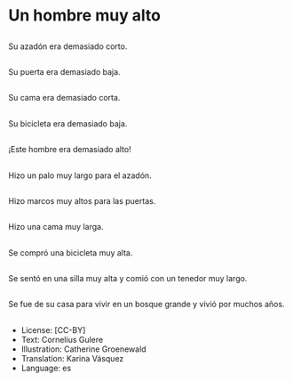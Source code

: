 # Un hombre muy alto

##
Su azadón era demasiado corto.

##
Su puerta era demasiado baja.

##
Su cama era demasiado corta.

##
Su bicicleta era demasiado baja.

##
¡Este hombre era demasiado alto!

##
Hizo un palo muy largo para el azadón.

##
Hizo marcos muy altos para las puertas.

##
Hizo una cama muy larga.

##
Se compró una bicicleta muy alta.

##
Se sentó en una silla muy alta y comió con un tenedor muy largo.

##
Se fue de su casa para vivir en un bosque grande y vivió por muchos años.

##
* License: [CC-BY]
* Text: Cornelius Gulere
* Illustration: Catherine Groenewald
* Translation: Karina Vásquez
* Language: es
